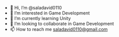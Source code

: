 - 👋 Hi, I’m @saladavid0110
- 👀 I’m interested in Game Development
- 🌱 I’m currently learning Unity
- 💞️ I’m looking to collaborate in Game Development
- 📫 How to reach me saladavid0110@gmail.com

<!---
saladavid0110/saladavid0110 is a ✨ special ✨ repository because its `README.md` (this file) appears on your GitHub profile.
You can click the Preview link to take a look at your changes.
--->
